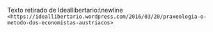 Texto retirado de Ideallibertario:\newline
`<https://ideallibertario.wordpress.com/2016/03/20/praxeologia-o-metodo-dos-economistas-austriacos>`